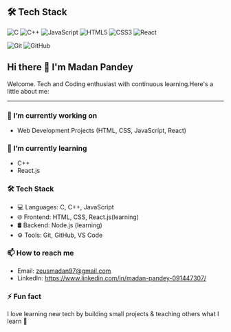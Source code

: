 ## 🛠 Tech Stack

![C](https://img.shields.io/badge/C-00599C?style=flat&logo=c&logoColor=white)
![C++](https://img.shields.io/badge/C++-00599C?style=flat&logo=c%2B%2B&logoColor=white)
![JavaScript](https://img.shields.io/badge/JavaScript-F7DF1E?style=flat&logo=javascript&logoColor=black)
![HTML5](https://img.shields.io/badge/HTML5-E34F26?style=flat&logo=html5&logoColor=white)
![CSS3](https://img.shields.io/badge/CSS3-1572B6?style=flat&logo=css3&logoColor=white)
![React](https://img.shields.io/badge/React-20232A?style=flat&logo=react&logoColor=61DAFB)

![Git](https://img.shields.io/badge/Git-F05032?style=flat&logo=git&logoColor=white)
![GitHub](https://img.shields.io/badge/GitHub-181717?style=flat&logo=github&logoColor=white)


## Hi there 👋 I'm Madan Pandey

Welcome. Tech and Coding enthusiast with continuous learning.Here's a little about me:

---

### 🔭 I’m currently working on
- Web Development Projects (HTML, CSS, JavaScript, React)


### 🌱 I’m currently learning
- C++
- React.js
  
### 🛠 Tech Stack
- 💻 Languages: C, C++, JavaScript
- 🌐 Frontend: HTML, CSS, React.js(learning)
- 🛢 Backend: Node.js (learning)
- ⚙️ Tools: Git, GitHub, VS Code

### 📫 How to reach me
- Email: zeusmadan97@gmail.com
- LinkedIn: https://www.linkedin.com/in/madan-pandey-091447307/

### ⚡ Fun fact
I love learning new tech by building small projects & teaching others what I learn 🚀
